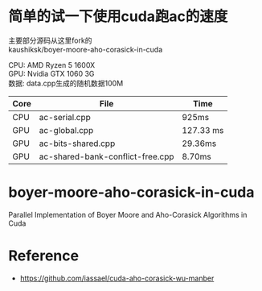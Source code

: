 # 简单的试一下使用cuda跑ac的速度

主要部分源码从这里fork的  
kaushiksk/boyer-moore-aho-corasick-in-cuda

CPU: AMD Ryzen 5 1600X  
GPU: Nvidia GTX 1060 3G  
数据: data.cpp生成的随机数据100M

| Core | File | Time |
| --- | --- | ---|
| CPU | ac-serial.cpp | 925ms |
| GPU | ac-global.cpp | 127.33 ms |
| GPU | ac-bits-shared.cpp | 29.36ms |
| GPU | ac-shared-bank-conflict-free.cpp | 8.70ms |

# boyer-moore-aho-corasick-in-cuda
Parallel Implementation of Boyer Moore and Aho-Corasick Algorithms in Cuda


# Reference
 - https://github.com/iassael/cuda-aho-corasick-wu-manber
